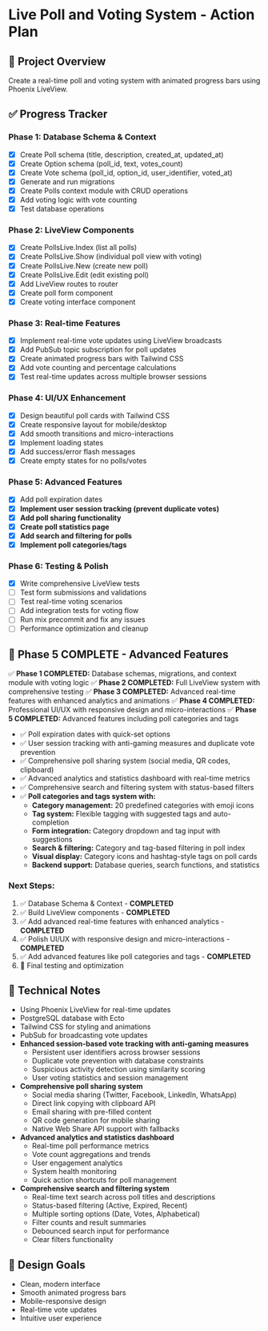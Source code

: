 # Live Poll and Voting System - Action Plan

## 🎯 Project Overview
Create a real-time poll and voting system with animated progress bars using Phoenix LiveView.

## ✅ Progress Tracker

### Phase 1: Database Schema & Context
- [x] Create Poll schema (title, description, created_at, updated_at)
- [x] Create Option schema (poll_id, text, votes_count)
- [x] Create Vote schema (poll_id, option_id, user_identifier, voted_at)
- [x] Generate and run migrations
- [x] Create Polls context module with CRUD operations
- [x] Add voting logic with vote counting
- [x] Test database operations

### Phase 2: LiveView Components
- [x] Create PollsLive.Index (list all polls)
- [x] Create PollsLive.Show (individual poll view with voting)
- [x] Create PollsLive.New (create new poll)
- [x] Create PollsLive.Edit (edit existing poll)
- [x] Add LiveView routes to router
- [x] Create poll form component
- [x] Create voting interface component

### Phase 3: Real-time Features
- [x] Implement real-time vote updates using LiveView broadcasts
- [x] Add PubSub topic subscription for poll updates
- [x] Create animated progress bars with Tailwind CSS
- [x] Add vote counting and percentage calculations
- [x] Test real-time updates across multiple browser sessions

### Phase 4: UI/UX Enhancement
- [x] Design beautiful poll cards with Tailwind CSS
- [x] Create responsive layout for mobile/desktop
- [x] Add smooth transitions and micro-interactions
- [x] Implement loading states
- [x] Add success/error flash messages
- [x] Create empty states for no polls/votes

### Phase 5: Advanced Features
- [x] Add poll expiration dates
- [x] **Implement user session tracking (prevent duplicate votes)**
- [x] **Add poll sharing functionality**
- [x] **Create poll statistics page**
- [x] **Add search and filtering for polls**
- [x] **Implement poll categories/tags**

### Phase 6: Testing & Polish
- [x] Write comprehensive LiveView tests
- [ ] Test form submissions and validations
- [ ] Test real-time voting scenarios
- [ ] Add integration tests for voting flow
- [ ] Run mix precommit and fix any issues
- [ ] Performance optimization and cleanup

## 🎉 **Phase 5 COMPLETE - Advanced Features**

✅ **Phase 1 COMPLETED:** Database schemas, migrations, and context module with voting logic
✅ **Phase 2 COMPLETED:** Full LiveView system with comprehensive testing
✅ **Phase 3 COMPLETED:** Advanced real-time features with enhanced analytics and animations
✅ **Phase 4 COMPLETED:** Professional UI/UX with responsive design and micro-interactions
✅ **Phase 5 COMPLETED:** Advanced features including poll categories and tags
  - ✅ Poll expiration dates with quick-set options
  - ✅ User session tracking with anti-gaming measures and duplicate vote prevention
  - ✅ Comprehensive poll sharing system (social media, QR codes, clipboard)
  - ✅ Advanced analytics and statistics dashboard with real-time metrics
  - ✅ Comprehensive search and filtering system with status-based filters
  - ✅ **Poll categories and tags system with:**
    - **Category management:** 20 predefined categories with emoji icons
    - **Tag system:** Flexible tagging with suggested tags and auto-completion
    - **Form integration:** Category dropdown and tag input with suggestions
    - **Search & filtering:** Category and tag-based filtering in poll index
    - **Visual display:** Category icons and hashtag-style tags on poll cards
    - **Backend support:** Database queries, search functions, and statistics

### Next Steps:
1. ✅ Database Schema & Context - **COMPLETED**
2. ✅ Build LiveView components - **COMPLETED**
3. ✅ Add advanced real-time features with enhanced analytics - **COMPLETED**
4. ✅ Polish UI/UX with responsive design and micro-interactions - **COMPLETED**
5. ✅ Add advanced features like poll categories and tags - **COMPLETED**
6. 🎯 Final testing and optimization

## 📝 Technical Notes
- Using Phoenix LiveView for real-time updates
- PostgreSQL database with Ecto
- Tailwind CSS for styling and animations
- PubSub for broadcasting vote updates
- **Enhanced session-based vote tracking with anti-gaming measures**
  - Persistent user identifiers across browser sessions
  - Duplicate vote prevention with database constraints
  - Suspicious activity detection using similarity scoring
  - User voting statistics and session management
- **Comprehensive poll sharing system**
  - Social media sharing (Twitter, Facebook, LinkedIn, WhatsApp)
  - Direct link copying with clipboard API
  - Email sharing with pre-filled content
  - QR code generation for mobile sharing
  - Native Web Share API support with fallbacks
- **Advanced analytics and statistics dashboard**
  - Real-time poll performance metrics
  - Vote count aggregations and trends
  - User engagement analytics
  - System health monitoring
  - Quick action shortcuts for poll management
- **Comprehensive search and filtering system**
  - Real-time text search across poll titles and descriptions
  - Status-based filtering (Active, Expired, Recent)
  - Multiple sorting options (Date, Votes, Alphabetical)
  - Filter counts and result summaries
  - Debounced search input for performance
  - Clear filters functionality

## 🎨 Design Goals
- Clean, modern interface
- Smooth animated progress bars
- Mobile-responsive design
- Real-time vote updates
- Intuitive user experience